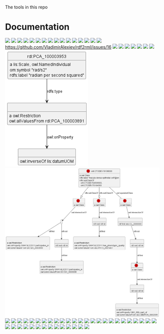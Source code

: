 The tools in this repo 

# Documentation

![](../doc/img/CONA-arel-Reification.png)
![](../doc/img/CONA-arel-replaced-MultipleArrowLabels.png)
![](../doc/img/CONA-titles-NoReify.png)
![](../doc/img/CONA-types-reification.png)
![](../doc/img/GVP-ordered-collection-Stereotype.png)
![](../doc/img/MS-Frame-complex.png)
![](../doc/img/OA-eg41.png)
![](../doc/img/PCDM_Multi_Page_Text-circles.png)
![](../doc/img/arrowLen.png)
![](../doc/img/arrowStyles.png)
![](../doc/img/colorArrow-ciq-cropped.png)
![](../ideas/arrows-2.png)
![](../ideas/arrows.png)
![](../ideas/cardinality-and-inverse.png)
![](../ideas/colors-icons.png)
![](../ideas/tooltips.png)
https://github.com/VladimirAlexiev/rdf2rml/issues/16
![](../test/unicode/svg-links.png)
![](../test/PCDM/PCDM_Multi_Page_Text-circles.png)
![](../test/PCDM/PCDM_Multi_Page_Text.png)
![](../test/TRR/awardWinner.png)
![](../test/TRR/project-participation.png)
![](../test/TRR/result-project.png)
![](../test/TRR/societyMember.png)
![](../test/complex-types/example.png)
![](../test/complex-types/example2.png)
![](../test/conditional-node/organizations.png)
![](../test/exhibitions/exhibition2.png)
![](../test/exhibitions/exhibitions-colored.png)
![](../test/exhibitions/exhibitions-out-colored.png)
![](../test/exhibitions/exhibitions-out.png)
![](../test/exhibitions/exhibitions.png)
![](../test/exhibitions/exhibitions.r2rml-colored.png)
![](../test/exhibitions/exhibitions.r2rml.png)
![](../test/filter-content/content.png)
![](../test/graphs-crunchbase/organizations.png)
![](../test/learningSparql/ex012.png)
![](../test/museum-object/acquisition.png)
![](../test/museum-object/bibref.png)
![](../test/museum-object/cast-after.png)
![](../test/museum-object/dimensions.png)
![](../test/museum-object/objects.png)
![](../test/museum-object/objects.r2rml.png)
![](../test/museum-object/painting-support.png)
![](../test/museum-object/provenance.png)
![](../test/museum-object/title.png)
![](../test/parens-not-brackets/test-new.png)
![](../test/parens-not-brackets/test-old.png)
![](../test/permid/RobinSmith-on-website.png)
![](../test/permid/permid-model-fin.png)
![](../test/permid/permid-model-org.png)
![](../test/permid/permid-model-pers.png)
![](../test/permid/permid-model-simple.png)
![](../test/permid/sample-RobinSmith-positions.png)
![](../test/permid/sample-SirmaGroup-AtanasKiryakov.png)
![](../test/regression/arrowLen.png)
![](../test/regression/arrowStyles.png)
![](../test/regression/type-inlineProperty.png)
![](../test/saref4city/example1-saref4city-elk.png)
![](../test/saref4city/example1-saref4city-smetana.png)
![](../test/saref4city/example1-saref4city-vizjs.png)
![](../test/saref4city/example1-saref4city.png)
![](../test/vlaanderen/persoon.png)
![](../test/vlaanderen/persoon-contributors.png)
![](../test/unicode/unicode.png)
